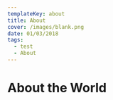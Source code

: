 ```yaml
---
templateKey: about
title: About
cover: /images/blank.png
date: 01/03/2018
tags:
  - test
  - About
---
```

# About the World
